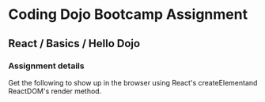 # Coding Dojo Bootcamp Assignment  
## React / Basics / Hello Dojo

### Assignment details  
Get the following to show up in the browser using React's createElementand ReactDOM's render method.
